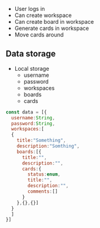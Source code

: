 - User logs in 
- Can create workspace
- Can create board in workspace
- Generate cards in workspace
- Move cards around

## Data storage
- Local storage
  - username
  - password
  - workspaces
  - boards
  - cards
```js
const data = [{
  username:String,
  password:String,
  workspaces:[
  {
    title:"Something",
    description:"Somthing",
    boards:[{
      title:"",
      description:"",
      cards:{
        status:enum,
        title:"",
        description:"",
        comments:[]
      }
    },{},{}]
  }
  ]
}]
```

